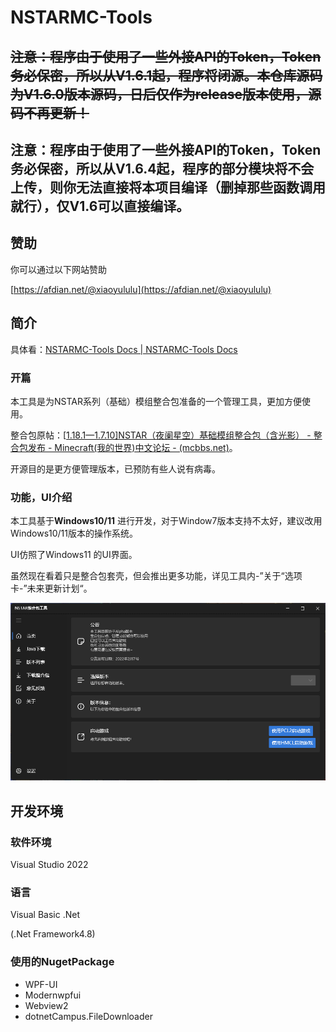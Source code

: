 # NSTARMC-Tools

## ~~注意：程序由于使用了一些外接API的Token，Token务必保密，所以从V1.6.1起，程序将闭源。本仓库源码为V1.6.0版本源码，日后仅作为release版本使用，源码不再更新！~~  

  

## 注意：程序由于使用了一些外接API的Token，Token务必保密，所以从V1.6.4起，程序的部分模块将不会上传，则你无法直接将本项目编译（删掉那些函数调用就行），仅V1.6可以直接编译。


## 赞助

你可以通过以下网站赞助

[https://afdian.net/@xiaoyululu](https://afdian.net/@xiaoyululu)

## 简介

具体看：[NSTARMC-Tools Docs | NSTARMC-Tools Docs](https://packs.nstarmc.cn/)

### 开篇

本工具是为NSTAR系列（基础）模组整合包准备的一个管理工具，更加方便使用。  

整合包原帖：[[1.18.1—1.7.10\]NSTAR（夜阑星空）基础模组整合包（含光影） - 整合包发布 - Minecraft(我的世界)中文论坛 - (mcbbs.net)](https://www.mcbbs.net/thread-1025346-1-1.html)。  

开源目的是更方便管理版本，已预防有些人说有病毒。  

### 功能，UI介绍

本工具基于**Windows10/11** 进行开发，对于Window7版本支持不太好，建议改用Windows10/11版本的操作系统。  

UI仿照了Windows11 的UI界面。  

虽然现在看着只是整合包套壳，但会推出更多功能，详见工具内-”关于“选项卡-”未来更新计划“。

![alpha 1.1](README.assets/image-20220208003950279.png)

## 开发环境

### 软件环境

Visual Studio 2022

### 语言

Visual Basic .Net

(.Net Framework4.8)

### 使用的NugetPackage

- WPF-UI
- Modernwpfui
- Webview2
- dotnetCampus.FileDownloader
